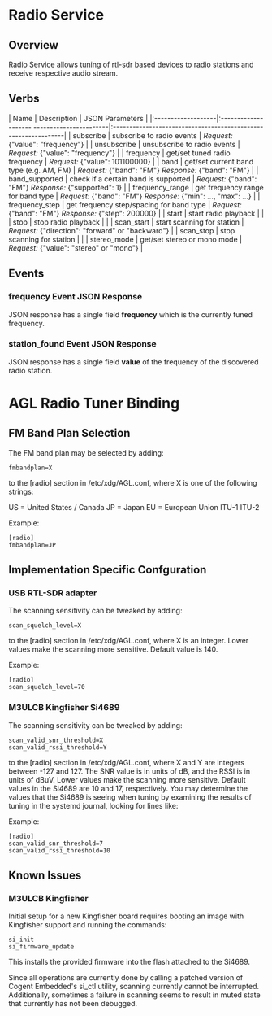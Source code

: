# Radio Service

## Overview

Radio Service allows tuning of rtl-sdr based devices to radio stations and receive
respective audio stream.

## Verbs

| Name               | Description                                 | JSON Parameters                                                |
|:-------------------|:-------------------- -----------------------|:---------------------------------------------------------------|
| subscribe          | subscribe to radio events                   | *Request:* {"value": "frequency"}                              |
| unsubscribe        | unsubscribe to radio events                 | *Request:* {"value": "frequency"}                              |
| frequency          | get/set tuned radio frequency               | *Request:* {"value": 101100000}                                |
| band               | get/set current band type (e.g. AM, FM)     | *Request:* {"band": "FM"} *Response:* {"band": "FM"}           |
| band_supported     | check if a certain band is supported        | *Request:* {"band": "FM"} *Response:* {"supported": 1}         |
| frequency_range    | get frequency range for band type           | *Request:* {"band": "FM"} *Response:* {"min": ..., "max": ...} |
| frequency_step     | get frequency step/spacing for band type    | *Request:* {"band": "FM"} *Response:* {"step": 200000}         |
| start              | start radio playback                        |                                                                |
| stop               | stop radio playback                         |                                                                |
| scan_start         | start scanning for station                  | *Request:* {"direction": "forward" or "backward"}              |
| scan_stop          | stop scanning for station                   |                                                                |
| stereo_mode        | get/set stereo or mono mode                 | *Request:* {"value": "stereo" or "mono"}                       |

## Events

### frequency Event JSON Response

JSON response has a single field **frequency** which is the currently tuned frequency.

### station_found Event JSON Response

JSON response has a single field **value** of the frequency of the discovered radio station.

# AGL Radio Tuner Binding

## FM Band Plan Selection

The FM band plan may be selected by adding:
```
fmbandplan=X
```
to the [radio] section in /etc/xdg/AGL.conf, where X is one of the
following strings:

US = United States / Canada
JP = Japan
EU = European Union
ITU-1
ITU-2

Example:
```
[radio]
fmbandplan=JP
```

## Implementation Specific Confguration

### USB RTL-SDR adapter

The scanning sensitivity can be tweaked by adding:
```
scan_squelch_level=X
```
to the [radio] section in /etc/xdg/AGL.conf, where X is an integer.  Lower
values make the scanning more sensitive.  Default value is 140.

Example:
```
[radio]
scan_squelch_level=70
```

### M3ULCB Kingfisher Si4689

The scanning sensitivity can be tweaked by adding:
```
scan_valid_snr_threshold=X
scan_valid_rssi_threshold=Y
```
to the [radio] section in /etc/xdg/AGL.conf, where X and Y are integers
between -127 and 127.  The SNR value is in units of dB, and the RSSI is in
units of dBuV.  Lower values make the scanning more sensitive.  Default
values in the Si4689 are 10 and 17, respectively. You may determine the
values that the Si4689 is seeing when tuning by examining the results of
tuning in the systemd journal, looking for lines like:

Example:
```
[radio]
scan_valid_snr_threshold=7
scan_valid_rssi_threshold=10
```

## Known Issues

### M3ULCB Kingfisher

Initial setup for a new Kingfisher board requires booting an image with
Kingfisher support and running the commands:
```
si_init
si_firmware_update
```
This installs the provided firmware into the flash attached to the Si4689.

Since all operations are currently done by calling a patched version of
Cogent Embedded's si_ctl utility, scanning currently cannot be interrupted.
Additionally, sometimes a failure in scanning seems to result in muted
state that currently has not been debugged.
